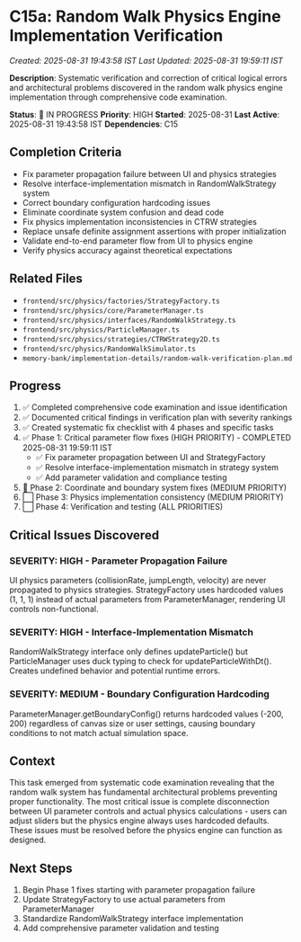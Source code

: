 # C15a: Random Walk Physics Engine Implementation Verification
*Created: 2025-08-31 19:43:58 IST*
*Last Updated: 2025-08-31 19:59:11 IST*

**Description**: Systematic verification and correction of critical logical errors and architectural problems discovered in the random walk physics engine implementation through comprehensive code examination.

**Status**: 🔄 IN PROGRESS
**Priority**: HIGH
**Started**: 2025-08-31
**Last Active**: 2025-08-31 19:43:58 IST
**Dependencies**: C15

## Completion Criteria
- Fix parameter propagation failure between UI and physics strategies
- Resolve interface-implementation mismatch in RandomWalkStrategy system
- Correct boundary configuration hardcoding issues
- Eliminate coordinate system confusion and dead code
- Fix physics implementation inconsistencies in CTRW strategies
- Replace unsafe definite assignment assertions with proper initialization
- Validate end-to-end parameter flow from UI to physics engine
- Verify physics accuracy against theoretical expectations

## Related Files
- `frontend/src/physics/factories/StrategyFactory.ts`
- `frontend/src/physics/core/ParameterManager.ts`
- `frontend/src/physics/interfaces/RandomWalkStrategy.ts`
- `frontend/src/physics/ParticleManager.ts`
- `frontend/src/physics/strategies/CTRWStrategy2D.ts`
- `frontend/src/physics/RandomWalkSimulator.ts`
- `memory-bank/implementation-details/random-walk-verification-plan.md`

## Progress
1. ✅ Completed comprehensive code examination and issue identification
2. ✅ Documented critical findings in verification plan with severity rankings
3. ✅ Created systematic fix checklist with 4 phases and specific tasks
4. ✅ Phase 1: Critical parameter flow fixes (HIGH PRIORITY) - COMPLETED 2025-08-31 19:59:11 IST
   - ✅ Fix parameter propagation between UI and StrategyFactory
   - ✅ Resolve interface-implementation mismatch in strategy system
   - ✅ Add parameter validation and compliance testing
5. 🔄 Phase 2: Coordinate and boundary system fixes (MEDIUM PRIORITY)
6. ⬜ Phase 3: Physics implementation consistency (MEDIUM PRIORITY)
7. ⬜ Phase 4: Verification and testing (ALL PRIORITIES)

## Critical Issues Discovered
### SEVERITY: HIGH - Parameter Propagation Failure
UI physics parameters (collisionRate, jumpLength, velocity) are never propagated to physics strategies. StrategyFactory uses hardcoded values (1, 1, 1) instead of actual parameters from ParameterManager, rendering UI controls non-functional.

### SEVERITY: HIGH - Interface-Implementation Mismatch
RandomWalkStrategy interface only defines updateParticle() but ParticleManager uses duck typing to check for updateParticleWithDt(). Creates undefined behavior and potential runtime errors.

### SEVERITY: MEDIUM - Boundary Configuration Hardcoding
ParameterManager.getBoundaryConfig() returns hardcoded values (-200, 200) regardless of canvas size or user settings, causing boundary conditions to not match actual simulation space.

## Context
This task emerged from systematic code examination revealing that the random walk system has fundamental architectural problems preventing proper functionality. The most critical issue is complete disconnection between UI parameter controls and actual physics calculations - users can adjust sliders but the physics engine always uses hardcoded defaults. These issues must be resolved before the physics engine can function as designed.

## Next Steps
1. Begin Phase 1 fixes starting with parameter propagation failure
2. Update StrategyFactory to use actual parameters from ParameterManager
3. Standardize RandomWalkStrategy interface implementation
4. Add comprehensive parameter validation and testing

